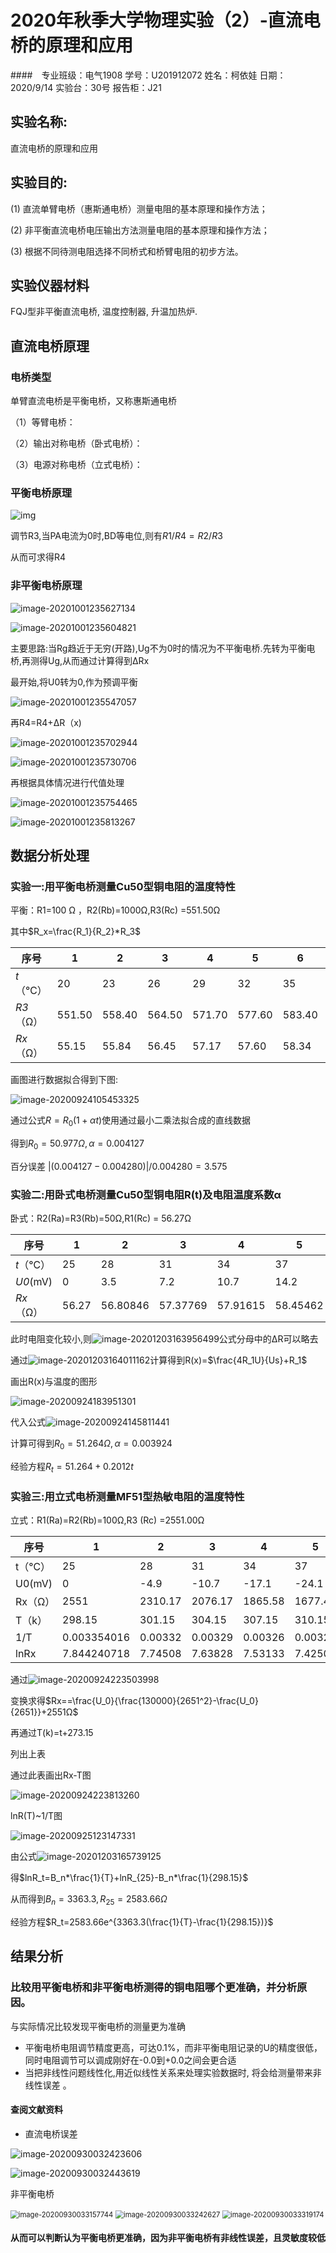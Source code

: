 # 2020年秋季大学物理实验（2）-直流电桥的原理和应用

####　专业班级：电气1908    学号：U201912072  姓名：柯依娃 日期： 2020/9/14  实验台：30号 报告柜：J21

## 实验名称:

直流电桥的原理和应用

## 实验目的:

(1) 直流单臂电桥（惠斯通电桥）测量电阻的基本原理和操作方法；

(2) 非平衡直流电桥电压输出方法测量电阻的基本原理和操作方法；

(3) 根据不同待测电阻选择不同桥式和桥臂电阻的初步方法。

## 实验仪器材料

FQJ型非平衡直流电桥, 温度控制器, 升温加热炉.

## 直流电桥原理

### 电桥类型

单臂直流电桥是平衡电桥，又称惠斯通电桥

（1）等臂电桥：

（2）输出对称电桥（卧式电桥）：

（3）电源对称电桥（立式电桥）：

### 平衡电桥原理



![img](file:///C:/Users/10161/AppData/Local/Temp/msohtmlclip1/01/clip_image002.gif)

调节R3,当PA电流为0时,BD等电位,则有$R1/R4=R2/R3$

从而可求得R4

### 非平衡电桥原理

![image-20201001235627134](C:\Users\10161\AppData\Roaming\Typora\typora-user-images\image-20201001235627134.png)

![image-20201001235604821](C:\Users\10161\AppData\Roaming\Typora\typora-user-images\image-20201001235604821.png)

主要思路:当Rg趋近于无穷(开路),Ug不为0时的情况为不平衡电桥.先转为平衡电桥,再测得Ug,从而通过计算得到ΔRx

最开始,将U0转为0,作为预调平衡

![image-20201001235547057](C:\Users\10161\AppData\Roaming\Typora\typora-user-images\image-20201001235547057.png)

再R4=R4+ΔR（x)

![image-20201001235702944](C:\Users\10161\AppData\Roaming\Typora\typora-user-images\image-20201001235702944.png)

![image-20201001235730706](C:\Users\10161\AppData\Roaming\Typora\typora-user-images\image-20201001235730706.png)

再根据具体情况进行代值处理

![image-20201001235754465](C:\Users\10161\AppData\Roaming\Typora\typora-user-images\image-20201001235754465.png)

![image-20201001235813267](C:\Users\10161\AppData\Roaming\Typora\typora-user-images\image-20201001235813267.png)

## 数据分析处理

### 实验一:用平衡电桥测量Cu50型铜电阻的温度特性

平衡：R1=100 Ω ，R2(Rb)=1000Ω,R3(Rc) =551.50Ω

其中$R_x=\frac{R_1}{R_2}*R_3$

| **序号**  | **1**  | **2**  | **3**  | **4**  | **5**  | **6**  | **7**  |
| --------- | ------ | ------ | ------ | ------ | ------ | ------ | ------ |
| *t*（℃）  | 20     | 23     | 26     | 29     | 32     | 35     | 38     |
| *R3*（Ω） | 551.50 | 558.40 | 564.50 | 571.70 | 577.60 | 583.40 | 589.90 |
| *Rx*（Ω） | 55.15  | 55.84  | 56.45  | 57.17  | 57.60  | 58.34  | 58.99  |

画图进行数据拟合得到下图:

![image-20200924105453325](C:\Users\10161\AppData\Roaming\Typora\typora-user-images\image-20200924105453325.png)



通过公式$R=R_0(1+\alpha t)$使用通过最小二乘法拟合成的直线数据

得到$R_0=50.977Ω ,\alpha= 0.004127$

百分误差   $|(0.004127-0.004280)|/0.004280=3.575%$



### 实验二:用卧式电桥测量Cu50型铜电阻R(t)及电阻温度系数α

卧式：R2(Ra)=R3(Rb)=50Ω,R1(Rc) = 56.27Ω

| **序号**  | **1** | **2**    | **3**    | **4**    | **5**    | **6**    | **7**    | 8        | 9        | 10       |
| --------- | ----- | -------- | -------- | -------- | -------- | -------- | -------- | -------- | -------- | -------- |
| *t*（℃）  | 25    | 28       | 31       | 34       | 37       | 40       | 43       | 46       | 49       | 52       |
| *U0*(mV)  | 0     | 3.5      | 7.2      | 10.7     | 14.2     | 17.7     | 21.2     | 24.6     | 28.0     | 31.3     |
| *Rx*（Ω） | 56.27 | 56.80846 | 57.37769 | 57.91615 | 58.45462 | 58.99308 | 59.53154 | 60.05462 | 60.57769 | 61.08538 |

此时电阻变化较小,则![image-20201203163956499](2020年秋季大学物理实验（2）-直流电桥的原理和应用.assets/image-20201203163956499.png)公式分母中的ΔR可以略去

通过![image-20201203164011162](2020年秋季大学物理实验（2）-直流电桥的原理和应用.assets/image-20201203164011162.png)计算得到R(x)=$\frac{4R_1U}{Us}+R_1$

画出R(x)与温度的图形

![image-20200924183951301](2020年秋季大学物理实验（2）-直流电桥的原理和应用.assets/image-20200924183951301.png)

代入公式![image-20200924145811441](2020年秋季大学物理实验（2）-直流电桥的原理和应用.assets/image-20200924145811441.png)

计算可得到$R_0=51.264Ω,\alpha=0.003924$

经验方程$R_t=51.264+0.2012t$

### 实验三:用立式电桥测量MF51型热敏电阻的温度特性

立式：R1(Ra)=R2(Rb)=100Ω,R3 (Rc) =2551.00Ω 

| 序号    | 1           | 2       | 3       | 4       | 5       | 6       | 7       | 8       | 9       | 10      | 11      | 12      |
| ------- | ----------- | ------- | ------- | ------- | ------- | ------- | ------- | ------- | ------- | ------- | ------- | ------- |
| t（℃）  | 25          | 28      | 31      | 34      | 37      | 40      | 43      | 46      | 49      | 52      | 55      | 58      |
| U0(mV)  | 0           | -4.9    | -10.7   | -17.1   | -24.1   | -31.7   | -39.8   | -48.5   | -57.9   | -68     | -78.5   | -90     |
| Rx（Ω） | 2551        | 2310.17 | 2076.17 | 1865.58 | 1677.46 | 1510.14 | 1363.34 | 1232.81 | 1115.66 | 1010.75 | 919.303 | 834.996 |
| T（k）  | 298.15      | 301.15  | 304.15  | 307.15  | 310.15  | 313.15  | 316.15  | 319.15  | 322.15  | 325.15  | 328.15  | 331.15  |
| 1/T     | 0.003354016 | 0.00332 | 0.00329 | 0.00326 | 0.00322 | 0.00319 | 0.00316 | 0.00313 | 0.0031  | 0.00308 | 0.00305 | 0.00302 |
| lnRx    | 7.844240718 | 7.74508 | 7.63828 | 7.53133 | 7.42504 | 7.31996 | 7.21769 | 7.11705 | 7.0172  | 6.91845 | 6.82362 | 6.72743 |

通过![image-20200924223503998](2020年秋季大学物理实验（2）-直流电桥的原理和应用.assets/image-20200924223503998.png)

变换求得$Rx==\frac{U_0}{\frac{130000}{2651^2}-\frac{U_0}{2651}}+2551Ω$

再通过T(k)=t+273.15

列出上表

通过此表画出Rx-T图

![image-20200924223813260](2020年秋季大学物理实验（2）-直流电桥的原理和应用.assets/image-20200924223813260.png)

lnR(T)~1/T图

![image-20200925123147331](2020年秋季大学物理实验（2）-直流电桥的原理和应用.assets/image-20200925123147331.png)

由公式![image-20201203165739125](2020年秋季大学物理实验（2）-直流电桥的原理和应用.assets/image-20201203165739125.png)

得$lnR_t=B_n*\frac{1}{T}+lnR_{25}-B_n*\frac{1}{298.15}$

从而得到$B_n=3363.3,R_{25}=2583.66Ω$

经验方程$R_t=2583.66e^{3363.3(\frac{1}{T}-\frac{1}{298.15})}$



## 结果分析

### **比较用平衡电桥和非平衡电桥测得的铜电阻哪个更准确，并分析原因。**

与实际情况比较发现平衡电桥的测量更为准确

- 平衡电桥电阻调节精度更高，可达0.1%，而非平衡电阻记录的U的精度很低，同时电阻调节可以调成刚好在-0.0到+0.0之间会更合适
- 当把非线性问题线性化,用近似线性关系来处理实验数据时, 将会给测量带来非线性误差 。

#### 查阅文献资料

- 直流电桥误差

![image-20200930032423606](2020年秋季大学物理实验（2）-直流电桥的原理和应用.assets/image-20200930032423606.png)

![image-20200930032443619](2020年秋季大学物理实验（2）-直流电桥的原理和应用.assets/image-20200930032443619.png)

非平衡电桥

<img src="2020年秋季大学物理实验（2）-直流电桥的原理和应用.assets/image-20200930033157744.png" alt="image-20200930033157744" style="zoom: 80%;" />

<img src="2020年秋季大学物理实验（2）-直流电桥的原理和应用.assets/image-20200930033242627.png" alt="image-20200930033242627" style="zoom: 80%;" />

<img src="2020年秋季大学物理实验（2）-直流电桥的原理和应用.assets/image-20200930033319174.png" alt="image-20200930033319174" style="zoom: 80%;" />

#### 从而可以判断认为平衡电桥更准确，因为非平衡电桥有非线性误差，且灵敏度较低

